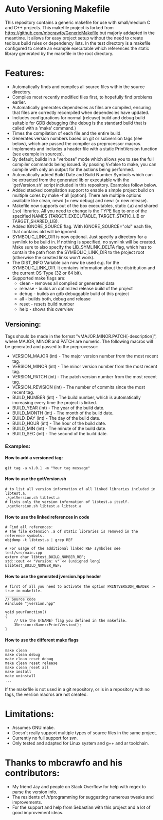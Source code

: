 Auto Versioning Makefile
========================

This repository contains a generic makefile for use with small/medium C and C++ projects. This makefile project is forked from https://github.com/mbcrawfo/GenericMakefile but majorly addapted in the meantime. It allows for
easy project setup without the need to create tedious build rules or dependency lists. In the test directory is a makefile configured to create an example executable which references the static library generated by the makefile in the root directory.

# Features:
* Automatically finds and compiles all source files within the source directory.
* Compiles most recently modified files first, to hopefully find problems earlier.
* Automatically generates dependecies as files are compiled, ensuring that files are correctly recompiled when dependecies have updated.
* Includes configurations for normal (release) build and debug build suitable for GDB debugging (the debug is the standard build that is called with a 'make' command.)
* Times the compilation of each file and the entire build.
* Generates version numbers based on git or subversion tags (see below), which are passed the compiler as preprocessor macros.
* Implements and includes a header file with a static PrintVersion function (see example in sources).
* By default, builds in a "verbose" mode which allows you to see the full compiler commands being issued. By passing V=false to make, you can compile with only an output for the actions being performed.
* Automatically added Build Date and Build Number Symbols which can be extracted from the generated lib or executable with the 'getVersion.sh' script included in this repository. Examples follow below.
* Added stacked compilation support to enable a simple project build on multiple cores by make -f all [option]. There are multiple options available like clean, newd (= new debug) and newr (= new release).
* Makefile now supports out of the box executables, static (.a) and shared (.so) libraries. All you need to change is the TYPE flag to one of the specified NAMES (TARGET_EXECUTABLE, TARGET_STATIC_LIB or TARGET_SHARED_LIB).
* Added IGNORE_SOURCE flag. With IGNORE_SOURCE="*old*" each file, that contains old will be ignored.
* SYMBOLIC_LINK_DIR is now optional. Just specify a directory for a symlink to be build in. If nothing is specified, no symlink will be created. Make sure to also specify the LIB_SYMLINK_DELTA flag, which has to contain the path from the SYMBOLIC_LINK_DIR to the project root (otherwise the created links won't work).
* The DIST_INFO Variable can now be used e.g. for the SYMBOLIC_LINK_DIR. It contains information about the distribution and the current OS-Type (32 or 64 bit).
* Supported make flags are:
	* clean - removes all compiled or generated data
	* release - builds an optimized release build of the project
	* debug - builds an gdb debuggable build of this project
	* all - builds both, debug and release
	* reset - resets build number
	* help - shows this overview

## Versioning:
Tags should be made in the format "vMAJOR.MINOR.PATCH[-description]", where MAJOR, MINOR and PATCH are numeric. The following macros will be generated and passed to the preprocessor:
* VERSION_MAJOR (int) - The major version number from the most recent tag.
* VERSION_MINOR (int) - The minor version number from the most recent tag.
* VERSION_PATCH (int) - The patch version number from the most recent tag.
* VERSION_REVISION (int) - The number of commits since the most recent tag.
* BUILD_NUMBER (int) - The build number, which is automatically increasing every time the project is linked.
* BUILD_YEAR (int) - The year of the build date.
* BUILD_MONTH (int) - The month of the build date.
* BUILD_DAY (int) - The day of the build date.
* BUILD_HOUR (int) - The hour of the build date.
* BUILD_MIN (int) - The minute of the build date.
* BUILD_SEC (int) - The second of the build date.

### Examples:
#### How to add a versioned tag:
    git tag -a v1.0.1 -m "Your tag message"
#### How to use the getVersion.sh
    # to list all version information of all linked libraries included in libtest.a.
    ./getVersion.sh libtest.a
    # lists only the version information of libtest.a itself.
    ./getVersion.sh libtest.a libtest.a

#### How to use the linked references in code
    # Find all references:
    # The file extension .a of static libraries is removed in the reference symbols.
    objdump -t libtest.a | grep REF

    # For usage of the additional linked REF symboles see test/src/main.cpp
    extern char libtest_BUILD_NUMBER_REF;
    std::cout << "Version: v" << (unsigned long) &libtest_BUILD_NUMBER_REF;

#### How to use the generated jversion.hpp header
    # first of all you need to activate the option PRINTVERSION_HEADER := true in makefile.
    ____________
    // Source code
    #include "jversion.hpp"

    void yourFunction()
    {
        // Use the $(NAME) flag you defined in the makefile.
        JVersion::Name::PrintVersion();
    }

#### How to use the different make flags
	make clean
	make clean debug
	make clean reset debug
	make clean reset release
    make clean reset all
    make install
    make uninstall
	...

If the makefile is not used in a git repository, or is in a repository with no tags, the version macros are not created.

# Limitations:
* Assumes GNU make.
* Doesn't really support multiple types of source files in the same project.
* Currently no full support for svn.
* Only tested and adapted for Linux system and g++ and ar toolchain.

# Thanks to mbcrawfo and his contributors:
* My friend Jay and people on Stack Overflow for help with regex to parse the version info.
* The residents of /r/programming for suggesting numerous tweaks and improvements.
* For the support and help from Sebastian with this project and a lot of good improvement ideas.
